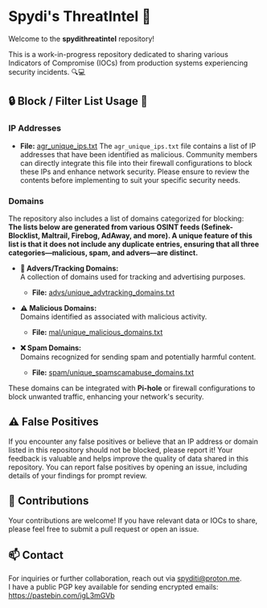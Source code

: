 # Spydi's ThreatIntel 🚨

Welcome to the **spydithreatintel** repository! 

This is a work-in-progress repository dedicated to sharing various Indicators of Compromise (IOCs) from production systems experiencing security incidents. 🔍💻

## 🔒 Block / Filter List Usage 📜

### IP Addresses

- **File:** [agr_unique_ips.txt](https://raw.githubusercontent.com/spydisec/spydithreatintel/refs/heads/main/agr_unique_ips.txt) 
  The `agr_unique_ips.txt` file contains a list of IP addresses that have been identified as malicious. Community members can directly integrate this file into their firewall configurations to block these IPs and enhance network security. Please ensure to review the contents before implementing to suit your specific security needs.

### Domains

The repository also includes a list of domains categorized for blocking:  
**The lists below are generated from various OSINT feeds (Sefinek-Blocklist, Maltrail, Firebog, AdAway, and more). A unique feature of this list is that it does not include any duplicate entries, ensuring that all three categories—malicious, spam, and advers—are distinct.**

- **🛑 Advers/Tracking Domains:**  
  A collection of domains used for tracking and advertising purposes.  
  - **File:** [advs/unique_advtracking_domains.txt](https://raw.githubusercontent.com/spydisec/spydithreatintel/refs/heads/main/advs/unique_advtracking_domains.txt)  

- **⚠️ Malicious Domains:**  
  Domains identified as associated with malicious activity.  
  - **File:** [mal/unique_malicious_domains.txt](https://raw.githubusercontent.com/spydisec/spydithreatintel/refs/heads/main/mal/unique_malicious_domains.txt)  

- **❌ Spam Domains:**  
  Domains recognized for sending spam and potentially harmful content.  
  - **File:** [spam/unique_spamscamabuse_domains.txt](https://raw.githubusercontent.com/spydisec/spydithreatintel/refs/heads/main/spam/unique_spamscamabuse_domains.txt)  

These domains can be integrated with **Pi-hole** or firewall configurations to block unwanted traffic, enhancing your network's security.

## ⚠️ False Positives

If you encounter any false positives or believe that an IP address or domain listed in this repository should not be blocked, please report it! Your feedback is valuable and helps improve the quality of data shared in this repository. You can report false positives by opening an issue, including details of your findings for prompt review.

## 📝 Contributions

Your contributions are welcome! If you have relevant data or IOCs to share, please feel free to submit a pull request or open an issue.

## 📫 Contact

For inquiries or further collaboration, reach out via [spyditi@proton.me](mailto:spyditi@proton.me).  
I have a public PGP key available for sending encrypted emails: https://pastebin.com/igL3mGVb
